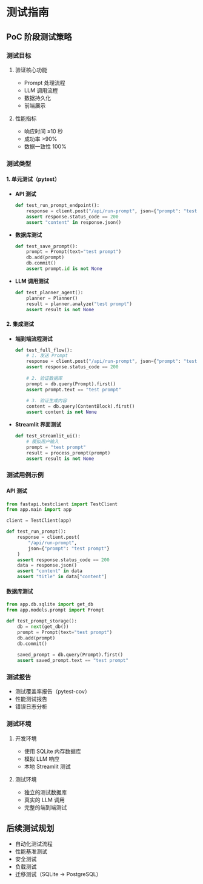 # 测试指南

## PoC 阶段测试策略

### 测试目标
1. 验证核心功能
   - Prompt 处理流程
   - LLM 调用流程
   - 数据持久化
   - 前端展示

2. 性能指标
   - 响应时间 ≤10 秒
   - 成功率 >90%
   - 数据一致性 100%

### 测试类型

#### 1. 单元测试（pytest）
- **API 测试**
  ```python
  def test_run_prompt_endpoint():
      response = client.post("/api/run-prompt", json={"prompt": "test prompt"})
      assert response.status_code == 200
      assert "content" in response.json()
  ```

- **数据库测试**
  ```python
  def test_save_prompt():
      prompt = Prompt(text="test prompt")
      db.add(prompt)
      db.commit()
      assert prompt.id is not None
  ```

- **LLM 调用测试**
  ```python
  def test_planner_agent():
      planner = Planner()
      result = planner.analyze("test prompt")
      assert result is not None
  ```

#### 2. 集成测试
- **端到端流程测试**
  ```python
  def test_full_flow():
      # 1. 发送 Prompt
      response = client.post("/api/run-prompt", json={"prompt": "test prompt"})
      assert response.status_code == 200
      
      # 2. 验证数据库
      prompt = db.query(Prompt).first()
      assert prompt.text == "test prompt"
      
      # 3. 验证生成内容
      content = db.query(ContentBlock).first()
      assert content is not None
  ```

- **Streamlit 界面测试**
  ```python
  def test_streamlit_ui():
      # 模拟用户输入
      prompt = "test prompt"
      result = process_prompt(prompt)
      assert result is not None
  ```

### 测试用例示例

#### API 测试
```python
from fastapi.testclient import TestClient
from app.main import app

client = TestClient(app)

def test_run_prompt():
    response = client.post(
        "/api/run-prompt",
        json={"prompt": "test prompt"}
    )
    assert response.status_code == 200
    data = response.json()
    assert "content" in data
    assert "title" in data["content"]
```

#### 数据库测试
```python
from app.db.sqlite import get_db
from app.models.prompt import Prompt

def test_prompt_storage():
    db = next(get_db())
    prompt = Prompt(text="test prompt")
    db.add(prompt)
    db.commit()
    
    saved_prompt = db.query(Prompt).first()
    assert saved_prompt.text == "test prompt"
```

### 测试报告
- 测试覆盖率报告（pytest-cov）
- 性能测试报告
- 错误日志分析

### 测试环境
1. 开发环境
   - 使用 SQLite 内存数据库
   - 模拟 LLM 响应
   - 本地 Streamlit 测试

2. 测试环境
   - 独立的测试数据库
   - 真实的 LLM 调用
   - 完整的端到端测试

## 后续测试规划
- 自动化测试流程
- 性能基准测试
- 安全测试
- 负载测试
- 迁移测试（SQLite → PostgreSQL） 